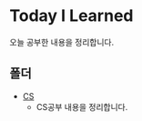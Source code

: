 # Today I Learned

오늘 공부한 내용을 정리합니다.

## 폴더

- [CS](https://github.com/hmmiii/TIL/tree/main/cs)
    - CS공부 내용을 정리합니다.